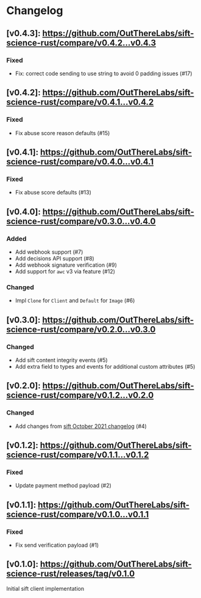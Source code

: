 # Changelog

## [v0.4.3]: https://github.com/OutThereLabs/sift-science-rust/compare/v0.4.2...v0.4.3

### Fixed

- Fix: correct code sending to use string to avoid 0 padding issues (#17)

## [v0.4.2]: https://github.com/OutThereLabs/sift-science-rust/compare/v0.4.1...v0.4.2

### Fixed

- Fix abuse score reason defaults (#15)

## [v0.4.1]: https://github.com/OutThereLabs/sift-science-rust/compare/v0.4.0...v0.4.1

### Fixed

- Fix abuse score defaults (#13)

## [v0.4.0]: https://github.com/OutThereLabs/sift-science-rust/compare/v0.3.0...v0.4.0

### Added

- Add webhook support (#7)
- Add decisions API support (#8)
- Add webhook signature verification (#9)
- Add support for `awc` v3 via feature (#12)

### Changed

- Impl `Clone` for `Client` and `Default` for `Image` (#6)

## [v0.3.0]: https://github.com/OutThereLabs/sift-science-rust/compare/v0.2.0...v0.3.0

### Changed

- Add sift content integrity events (#5)
- Add extra field to types and events for additional custom attributes (#5)

## [v0.2.0]: https://github.com/OutThereLabs/sift-science-rust/compare/v0.1.2...v0.2.0

### Changed

- Add changes from [sift October 2021 changelog](https://sift.com/developers/docs/curl/apis-overview/core-topics/changelog) (#4)

## [v0.1.2]: https://github.com/OutThereLabs/sift-science-rust/compare/v0.1.1...v0.1.2

### Fixed

- Update payment method payload (#2)

## [v0.1.1]: https://github.com/OutThereLabs/sift-science-rust/compare/v0.1.0...v0.1.1

### Fixed

- Fix send verification payload (#1)

## [v0.1.0]: https://github.com/OutThereLabs/sift-science-rust/releases/tag/v0.1.0

Initial sift client implementation
